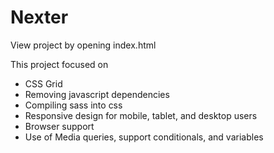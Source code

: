 # Nexter

View project by opening index.html

This project focused on 
   + CSS Grid
   + Removing javascript dependencies 
   + Compiling sass into css
   + Responsive design for mobile, tablet, and desktop users
   + Browser support
   + Use of Media queries, support conditionals, and variables
